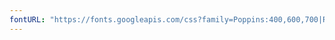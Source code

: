 ```yaml
---
fontURL: "https://fonts.googleapis.com/css?family=Poppins:400,600,700|Raleway:400,600" rel="stylesheet">"
---
```

